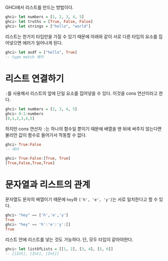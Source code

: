 GHCi에서 리스트를 만드는 방법이다.
```haskell
ghci> let numbers = [1, 2, 3, 4, 5]
ghci> let truths = [True, False, False]
ghci> let strings = ["hello", "world"]
```
리스트는 한가지 타입만을 가질 수 있기 때문에 아래와 같이 서로 다른 타입의 요소를 집어넣으면 에러가 일어나게 된다.
```haskell
ghci> let asdf = ["hello", True]
-- type match 에러
```
# 리스트 연결하기
`:`를 사용해서 리스트의 앞에 단일 요소를 집어넣을 수 있다. 이것을 cons 연산이라고 한다.
```haskell
ghci> let numbers = [2, 3, 4, 5]
ghci> 0:1:numbers
[0,1,2,3,4,5]
```
하지만 cons 연산자 `:`는 하나의 함수일 뿐이기 때문에 배열을 맨 뒤에 써주지 않는다면 불리언 값이 함수로 들어가서 작동할 수 없다.
```haskell
ghci> True:False
-- 에러

ghci> True:False:[True, True]
[True,False,True,True]
```
# 문자열과 리스트의 관계
문자열도 문자의 배열이기 때문에 `hey`와 `['h', 'e', 'y']`는 서로 일치한다고 할 수 있다.
```haskell
ghci> "hey" == ['h','e','y']
True
ghci> "hey" == 'h':'e':'y':[]
True
```
리스트 안에 리스트를 넣는 것도 가능하다. 단, 모두 타입이 같아야한다.
```haskell
ghci> let listOfLists = [[1, 2], [3, 4], [5, 6]]
-- [[Int], [Int], [Int]]
```
